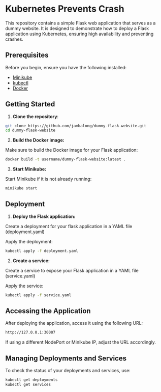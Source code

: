 # Kubernetes Prevents Crash

This repository contains a simple Flask web application that serves as a dummy website. It is designed to demonstrate how to deploy a Flask application using Kubernetes, ensuring high availability and preventing crashes.

## Prerequisites

Before you begin, ensure you have the following installed:

- [Minikube](https://minikube.sigs.k8s.io/docs/start/)
- [kubectl](https://kubernetes.io/docs/tasks/tools/install-kubectl/)
- [Docker](https://www.docker.com/get-started)

## Getting Started

1. **Clone the repository**:

```bash
git clone https://github.com/jambalong/dummy-flask-website.git
cd dummy-flask-website
```

2. **Build the Docker image:**

Make sure to build the Docker image for your Flask application:

```bash
docker build -t username/dummy-flask-website:latest .
```

3. **Start Minikube:**

Start Minikube if it is not already running:

```bash
minikube start
```

## Deployment

1. **Deploy the Flask application:**

Create a deployment for your flask application in a YAML file (deployment.yaml)

Apply the deployment:

```bash
kubectl apply -f deployment.yaml
```

2. **Create a service:**

Create a service to expose your Flask application in a YAML file (service.yaml)

Apply the service:

```bash
kubectl apply -f service.yaml
```

## Accessing the Application

After deploying the application, access it using the following URL:

```bash
http://127.0.0.1:30007
```

If using a different NodePort or Minikube IP, adjust the URL accordingly.

## Managing Deployments and Services

To check the status of your deployments and services, use:

```bash
kubectl get deployments
kubectl get services
```
